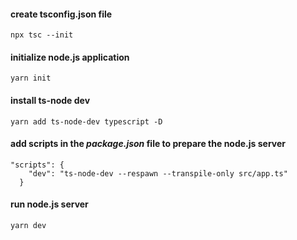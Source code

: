 #### create tsconfig.json file
```npx tsc --init```

#### initialize node.js application
```yarn init```

#### install ts-node dev
```yarn add ts-node-dev typescript -D```

#### add scripts in the ***package.json*** file to prepare the node.js server
```
"scripts": {
    "dev": "ts-node-dev --respawn --transpile-only src/app.ts"
  }
```

#### run node.js server
```yarn dev```



